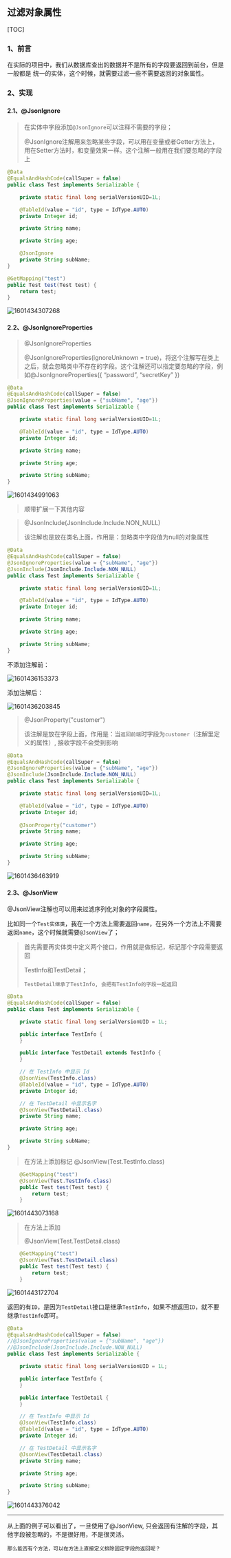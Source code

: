 ## 过滤对象属性

[TOC]

### 1、前言

在实际的项目中，我们从数据库查出的数据并不是所有的字段要返回到前台，但是一般都是 统一的实体，这个时候，就需要过滤一些不需要返回的对象属性。

### 2、实现

#### 2.1、@JsonIgnore

> 在实体中字段添加`@JsonIgnore`可以注释不需要的字段；
>
> @JsonIgnore注解用来忽略某些字段，可以用在变量或者Getter方法上，用在Setter方法时，和变量效果一样。这个注解一般用在我们要忽略的字段上

~~~java
@Data
@EqualsAndHashCode(callSuper = false)
public class Test implements Serializable {

    private static final long serialVersionUID=1L;

    @TableId(value = "id", type = IdType.AUTO)
    private Integer id;

    private String name;

    private String age;

    @JsonIgnore
    private String subName;
}
~~~

~~~java
@GetMapping("test")
public Test test(Test test) {
    return test;
}
~~~

![1601434307268](%E8%BF%87%E6%BB%A4%E5%AF%B9%E8%B1%A1%E5%B1%9E%E6%80%A7.assets/1601434307268.png)

#### 2.2、@JsonIgnoreProperties

>@JsonIgnoreProperties
>
>@JsonIgnoreProperties(ignoreUnknown = true)，将这个注解写在类上之后，就会忽略类中不存在的字段。这个注解还可以指定要忽略的字段，例如@JsonIgnoreProperties({ “password”, “secretKey” })

~~~java
@Data
@EqualsAndHashCode(callSuper = false)
@JsonIgnoreProperties(value = {"subName", "age"})
public class Test implements Serializable {

    private static final long serialVersionUID=1L;

    @TableId(value = "id", type = IdType.AUTO)
    private Integer id;

    private String name;

    private String age;

    private String subName;
}
~~~

![1601434991063](%E8%BF%87%E6%BB%A4%E5%AF%B9%E8%B1%A1%E5%B1%9E%E6%80%A7.assets/1601434991063.png)

> 顺带扩展一下其他内容

> @JsonInclude(JsonInclude.Include.NON_NULL)
>
> 该注解也是放在类名上面，作用是：忽略类中字段值为null的对象属性

~~~java
@Data
@EqualsAndHashCode(callSuper = false)
@JsonIgnoreProperties(value = {"subName", "age"})
@JsonInclude(JsonInclude.Include.NON_NULL)
public class Test implements Serializable {

    private static final long serialVersionUID=1L;

    @TableId(value = "id", type = IdType.AUTO)
    private Integer id;

    private String name;

    private String age;

    private String subName;
}

~~~

不添加注解前：

![1601436153373](%E8%BF%87%E6%BB%A4%E5%AF%B9%E8%B1%A1%E5%B1%9E%E6%80%A7.assets/1601436153373.png)

添加注解后：

![1601436203845](%E8%BF%87%E6%BB%A4%E5%AF%B9%E8%B1%A1%E5%B1%9E%E6%80%A7.assets/1601436203845.png)

> @JsonProperty("customer")
>
> 该注解是放在字段上面，作用是：当`返回前端`时字段为`customer`（注解里定义的属性）, 接收字段不会受到影响

~~~java
@Data
@EqualsAndHashCode(callSuper = false)
@JsonIgnoreProperties(value = {"subName", "age"})
@JsonInclude(JsonInclude.Include.NON_NULL)
public class Test implements Serializable {

    private static final long serialVersionUID=1L;

    @TableId(value = "id", type = IdType.AUTO)
    private Integer id;
    
    @JsonProperty("customer")
    private String name;

    private String age;

    private String subName;
}
~~~

![1601436463919](%E8%BF%87%E6%BB%A4%E5%AF%B9%E8%B1%A1%E5%B1%9E%E6%80%A7.assets/1601436463919.png)

#### 2.3、@JsonView

@JsonView注解也可以用来过滤序列化对象的字段属性。

比如同一个`Test实体类`，我在一个方法上需要返回`name`，在另外一个方法上不需要返回`name`，这个时候就需要`@JsonView`了；

> 首先需要再实体类中定义两个接口，作用就是做标记，标记那个字段需要返回
>
> TestInfo和TestDetail；
>
> `TestDetail继承了TestInfo, 会把有TestInfo的字段一起返回`

~~~java
@Data
@EqualsAndHashCode(callSuper = false)
public class Test implements Serializable {

    private static final long serialVersionUID = 1L;

    public interface TestInfo {
    }

    public interface TestDetail extends TestInfo {
    }

    // 在 TestInfo 中显示 Id
    @JsonView(TestInfo.class)
    @TableId(value = "id", type = IdType.AUTO)
    private Integer id;

    // 在 TestDetail 中显示名字
    @JsonView(TestDetail.class)
    private String name;

    private String age;

    private String subName;
}
~~~
> 在方法上添加标记
> @JsonView(Test.TestInfo.class)
~~~java
    @GetMapping("test")
    @JsonView(Test.TestInfo.class)
    public Test test(Test test) {
        return test;
    }
~~~

![1601443073168](%E8%BF%87%E6%BB%A4%E5%AF%B9%E8%B1%A1%E5%B1%9E%E6%80%A7.assets/1601443073168.png)

> 在方法上添加
>
> @JsonView(Test.TestDetail.class)

~~~java
    @GetMapping("test")
    @JsonView(Test.TestDetail.class)
    public Test test(Test test) {
        return test;
    }
~~~

![1601443172704](%E8%BF%87%E6%BB%A4%E5%AF%B9%E8%B1%A1%E5%B1%9E%E6%80%A7.assets/1601443172704.png)

返回的有`ID`，是因为`TestDetail`接口是继承`TestInfo`，如果不想返回`ID`，就不要继承`TestInfo`即可。

~~~java
@Data
@EqualsAndHashCode(callSuper = false)
//@JsonIgnoreProperties(value = {"subName", "age"})
//@JsonInclude(JsonInclude.Include.NON_NULL)
public class Test implements Serializable {

    private static final long serialVersionUID = 1L;

    public interface TestInfo {
    }

    public interface TestDetail {
    }

    // 在 TestInfo 中显示 Id
    @JsonView(TestInfo.class)
    @TableId(value = "id", type = IdType.AUTO)
    private Integer id;

    // 在 TestDetail 中显示名字
    @JsonView(TestDetail.class)
    private String name;

    private String age;

    private String subName;
}
~~~

![1601443376042](%E8%BF%87%E6%BB%A4%E5%AF%B9%E8%B1%A1%E5%B1%9E%E6%80%A7.assets/1601443376042.png)

--------------------------

从上面的例子可以看出了，一旦使用了@JsonView, 只会返回有注解的字段，其他字段被忽略的，不是很好用，不是很灵活。

`那么能否有个方法，可以在方法上直接定义排除固定字段的返回呢？`

